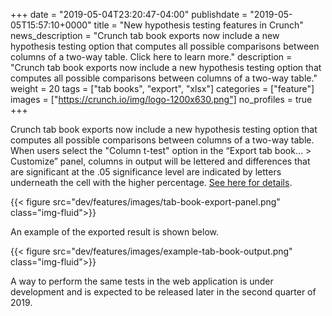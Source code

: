 +++
date = "2019-05-04T23:20:47-04:00"
publishdate = "2019-05-05T15:57:10+0000"
title = "New hypothesis testing features in Crunch"
news_description = "Crunch tab book exports now include a new hypothesis testing option that computes all possible comparisons between columns of a two-way table. Click here to learn more."
description = "Crunch tab book exports now include a new hypothesis testing option that computes all possible comparisons between columns of a two-way table."
weight = 20
tags = ["tab books", "export", "xlsx"]
categories = ["feature"]
images = ["https://crunch.io/img/logo-1200x630.png"]
no_profiles = true
+++

Crunch tab book exports now include a new hypothesis testing option that computes all possible comparisons between columns of a two-way table. When users select the "Column t-test" option in the “Export tab book… > Customize” panel, columns in output will be lettered and differences that are significant at the .05 significance level are indicated by letters underneath the cell with the higher percentage. [See here for details](http://support.crunch.io/articles/c9e4yRRi/Hypothesis-testing-in-Crunch).

{{< figure src="dev/features/images/tab-book-export-panel.png" class="img-fluid">}}

An example of the exported result is shown below.

{{< figure src="dev/features/images/example-tab-book-output.png" class="img-fluid">}}


A way to perform the same tests in the web application is under development and is expected to be released later in the second quarter of 2019.
